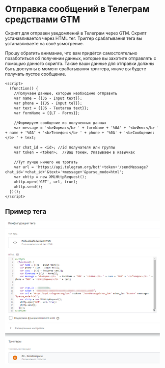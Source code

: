 # Отправка сообщений в Телеграм средствами GTM
Скрипт для отправки уведомлений в Телеграм через GTM. Скрипт устанавливается через HTML тег. Триггер срабатывания тега вы устанавливаете на своё усмотрение.

Прошу обратить внимание, что вам придётся самостоятельно позаботиться об получении данных, которые вы захотите отправлять с помощью данного скрипта. Также ваши данные для отправки должны быть доступны в момент срабатывания триггера, иначе вы будете получать пустое сообщение.

```
<script>
  (function() {
    //Получаем данные, которые необходимо отправить
    var name = {{JS - Input text}};
    var phone = {{JS - Input tel}};
    var text = {{JS - Textarea text}};
    var formName = {{LT - Forms}};
    
    //Формируем сообщение из полученных данных
    var message = '<b>Форма:</b> ' + formName + '%0A' + '<b>Имя:</b> ' + name + '%0A' + '<b>Телефон:</b> ' + phone + '%0A' + '<b>Сообщение:</b> ' + text;
    
    var chat_id = <id>; //id получателя или группы
    var token = <token>;  //Ваш токен. Указываем в кавычках
    
    //Тут лучше ничего не трогать
    var url = 'https://api.telegram.org/bot'+token+'/sendMessage?chat_id='+chat_id+'&text='+message+'&parse_mode=html';
    var xhttp = new XMLHttpRequest();
    xhttp.open('GET', url, true);
    xhttp.send();
  })();
</script>
```
## Пример тега

![Screenshot](screenshot.png)
